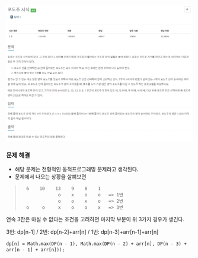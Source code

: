 ![img.png](../image/포도주_시식.png)
### 문제 해결
- 해당 문제는 전형적인 동적프로그래밍 문제라고 생각된다. 
- 문제에서 나오는 상황을 살펴보면 
>       6    10    13    9    8    1
>                   o    x    o    o   => 1번
>                   o    o    x    o   => 2번
>       o     o     x    o    o    x   => 3번 

연속 3잔은 마실 수 없다는 조건을 고려하면 마지막 부분이 위 3가지 경우가 생긴다.

3번: dp[n-1] / 2번: dp[n-2]+arr[n] / 1번: dp[n-3]+arr[n-1]+arr[n]
```
dp[n] = Math.max(DP(n - 1), Math.max(DP(n - 2) + arr[n], DP(n - 3) + arr[n - 1] + arr[n]));
```

